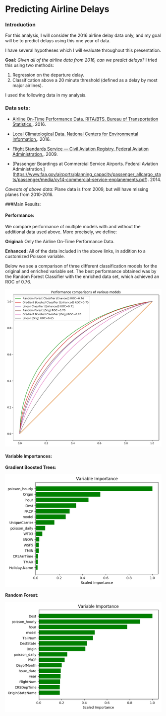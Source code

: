 # Predicting Airline Delays



### Introduction

For this analysis, I will consider the 2016 airline delay data only, and my goal will be to predict delays using this one year of data. 

I have several hypotheses which I will evaluate throughout this presentation.

**Goal:** *Given all of the airline data from 2016, can we predict delays?*
I tried this using two methods:

1. Regression on the departure delay.
2. Classification above a 20 minute threshold (defined as a delay by most major airlines).

I used the following data in my analysis.

### Data sets:

- [Airline On-Time Performance Data. RITA/BTS. Bureau of Transportation Statistics.]( https://www.transtats.bts.gov). 2016.

- [Local Climatological Data. National Centers for Environmental Information.]( https://www.ncdc.noaa.gov/cdo-web/datatools/lcd). 2016.

- [Flight Standards Service — Civil Aviation Registry. Federal Aviation Administration.]( http://stat-computing.org/dataexpo/2009/plane-data.csv). 2009.

- [Passenger Boardings at Commercial Service Airports. Federal Aviation Administration.] (https://www.faa.gov/airports/planning_capacity/passenger_allcargo_stats/passenger/media/cy14-commercial-service-enplanements.pdf). 2014.  

*Caveats of above data:* Plane data is from 2009, but will have missing planes from 2010-2016. 

###Main Results:

#### Performance:

We compare performance of multiple models with and without the additional data used above. More precisely, we define:

**Original:** Only the Airline On-Time Performance Data.

**Enhanced:** All of the data included in the above links, in addition to a customized Poisson variable.

Below we see a comparison of three different classification models for the original and enriched variable set. The best performance obtained was by the Random Forest Classifier with the enriched data set, which achieved an ROC of 0.76.


![alt text](fig/roc_final.png)

#### Variable Importances:

**Gradient Boosted Trees:**

![alt text](fig/gb_variables.png)


**Random Forest:**

![alt text](fig/rf_variables.png)


 